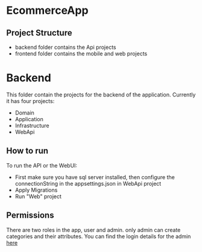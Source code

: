 # EcommerceApp

## Project Structure
* backend folder contains the Api projects
* frontend folder contains the mobile and web projects 

# Backend
This folder contain the projects for the backend of the application. 
Currently it has four projects:
* Domain
* Application
* Infrastructure
* WebApi

## How to run
To run the API or the WebUI:
- First make sure you have sql server installed, then configure the connectionString in the appsettings.json in WebApi project
- Apply Migrations
- Run "Web" project

## Permissions
There are two roles in the app, user and admin. only admin can create categories and their attributes.
You can find the login details for the admin [here](backend/src/Infrastructure/Persistence/ApplicationDbContextSeed.cs)

